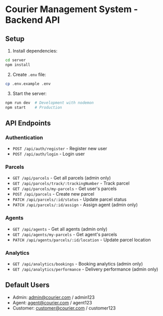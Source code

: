 # Courier Management System - Backend API

## Setup

1. Install dependencies:
```bash
cd server
npm install
```

2. Create `.env` file:
```bash
cp .env.example .env
```

3. Start the server:
```bash
npm run dev  # Development with nodemon
npm start    # Production
```

## API Endpoints

### Authentication
- `POST /api/auth/register` - Register new user
- `POST /api/auth/login` - Login user

### Parcels
- `GET /api/parcels` - Get all parcels (admin only)
- `GET /api/parcels/track/:trackingNumber` - Track parcel
- `GET /api/parcels/my-parcels` - Get user's parcels
- `POST /api/parcels` - Create new parcel
- `PATCH /api/parcels/:id/status` - Update parcel status
- `PATCH /api/parcels/:id/assign` - Assign agent (admin only)

### Agents
- `GET /api/agents` - Get all agents (admin only)
- `GET /api/agents/my-parcels` - Get agent's parcels
- `PATCH /api/agents/parcels/:id/location` - Update parcel location

### Analytics
- `GET /api/analytics/bookings` - Booking analytics (admin only)
- `GET /api/analytics/performance` - Delivery performance (admin only)

## Default Users
- Admin: admin@courier.com / admin123
- Agent: agent@courier.com / agent123  
- Customer: customer@courier.com / customer123